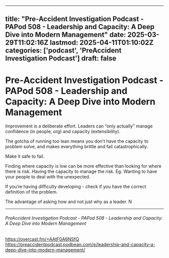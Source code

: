 
---
title: "Pre-Accident Investigation Podcast - PAPod 508 - Leadership and Capacity: A Deep Dive into Modern Management"
date: 2025-03-29T11:02:16Z
lastmod: 2025-04-11T01:10:02Z
categories: ['podcast', 'PreAccident Investigation Podcast']
draft: false
---


# Pre-Accident Investigation Podcast - PAPod 508 - Leadership and Capacity: A Deep Dive into Modern Management

Improvement is a deliberate effort.
Leaders can “only actually” manage confidence (in people, org) and capacity (extensibility).

The gotcha of running too lean means you don’t have the capacity to problem solve, and makes everything brittle and fail catastrophically.

Make it safe to fail.

Finding where capacity is low can be more effective than looking for where there is risk. Having the capacity to manage the risk. Eg. Wanting to have your people to deal with the unexpected.

If you’re having difficulty developing - check if you have the correct definition of the problem.

The advantage of asking how and not just why as a leader. N

---
###### PreAccident Investigation Podcast - PAPod 508 - Leadership and Capacity: A Deep Dive into Modern Management

https://overcast.fm/+AAtF0A6NSfQ  
https://preaccidentpodcast.podbean.com/e/leadership-and-capacity-a-deep-dive-into-modern-management/

<!-- #public -->
<!-- #podcast -->
<!-- #PreAccident Investigation Podcast# -->

<!-- {BearID:C0660E5C-60E6-4186-AD07-615BC342B3BA} -->
